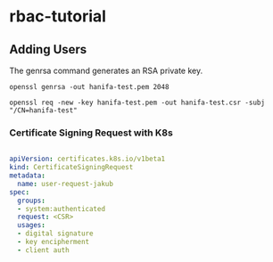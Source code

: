 # rbac-tutorial


## Adding Users

The genrsa command generates an RSA private key.

```
openssl genrsa -out hanifa-test.pem 2048

openssl req -new -key hanifa-test.pem -out hanifa-test.csr -subj "/CN=hanifa-test"

```


### Certificate Signing Request with K8s

```yaml

apiVersion: certificates.k8s.io/v1beta1
kind: CertificateSigningRequest
metadata:
  name: user-request-jakub
spec:
  groups:
  - system:authenticated
  request: <CSR>
  usages:
  - digital signature
  - key encipherment
  - client auth
```

